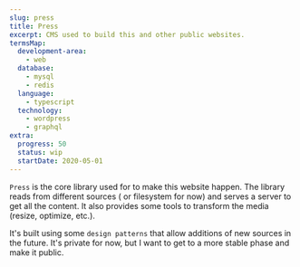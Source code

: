 ```yaml
---
slug: press
title: Press
excerpt: CMS used to build this and other public websites.
termsMap:
  development-area:
    - web
  database:
    - mysql
    - redis
  language:
    - typescript
  technology:
    - wordpress
    - graphql
extra:
  progress: 50
  status: wip
  startDate: 2020-05-01
---
```


`Press` is the core library used for to make this website happen. The library reads from different sources ([](wordpress) or filesystem for now) and serves a [](graphql) server to get all the content. It also provides some tools to transform the media (resize, optimize, etc.).

It's built using some `design patterns` that allow additions of new sources in the future. It's private for now, but I want to get to a more stable phase and make it public.